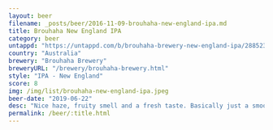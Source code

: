```yaml
---
layout: beer
filename: _posts/beer/2016-11-09-brouhaha-new-england-ipa.md
title: Brouhaha New England IPA
category: beer
untappd: "https://untappd.com/b/brouhaha-brewery-new-england-ipa/2885234"
country: "Australia"
brewery: "Brouhaha Brewery"
breweryURL: "/brewery/brouhaha-brewery.html"
style: "IPA - New England"
score: 8
img: /img/list/brouhaha-new-england-ipa.jpeg
beer-date: "2019-06-22"
desc: "Nice haze, fruity smell and a fresh taste. Basically just a smooth, easy drinking IPA"
permalink: /beer/:title.html
---
```

